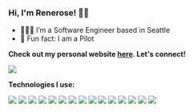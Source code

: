 ### Hi, I'm Renerose! 👋🏼

- 👩🏽‍💻 I’m a Software Engineer based in Seattle
- 🚁 Fun fact: I am a Pilot

**Check out my personal website [here](https://rsdimatulac.github.io/). Let's connect!**


![](https://komarev.com/ghpvc/?username=your-github-username)

**Technologies I use:**

![](https://img.shields.io/badge/-JavaScript-000?&logo=javascript&style=for-the-badge)
![](https://img.shields.io/badge/-Python-000?&logo=python&style=for-the-badge)
![](https://img.shields.io/badge/-React-000?&logo=react&style=for-the-badge)
![](https://img.shields.io/badge/-Redux-000?&logo=redux&style=for-the-badge)
![](https://img.shields.io/badge/-PostgreSQL-000?&logo=postgresql&style=for-the-badge)
![](https://img.shields.io/badge/-HTML-000?&logo=html5&style=for-the-badge)
![](https://img.shields.io/badge/-CSS-000?&logo=css3&style=for-the-badge)
![](https://img.shields.io/badge/-Flask-000?&logo=flask&style=for-the-badge)
![](https://img.shields.io/badge/-SQLAlchemy-000?&logo=sqlalchemy&style=for-the-badge)
![](https://img.shields.io/badge/-Express-000?&logo=express&style=for-the-badge)
![](https://img.shields.io/badge/-Node.js-000?&logo=node.js&style=for-the-badge)
![](https://img.shields.io/badge/-Docker-000?&logo=Docker&style=for-the-badge)
![](https://img.shields.io/badge/-Cypress-000?&logo=Cypress&style=for-the-badge)
![](https://img.shields.io/badge/-AWS-000?&logo=AWS&style=for-the-badge)
![](https://img.shields.io/badge/-TypeScript-000?&logo=TypeScript&style=for-the-badge)

<!--
**rsdimatulac/rsdimatulac** is a ✨ _special_ ✨ repository because its `README.md` (this file) appears on your GitHub profile.

Here are some ideas to get you started:

- 🔭 I’m currently working on ...
- 🌱 I’m currently learning ...
- 👯 I’m looking to collaborate on ...
- 🤔 I’m looking for help with ...
- 💬 Ask me about ...
- 📫 How to reach me: ...
- 😄 Pronouns: ...
- ⚡ Fun fact: ...
-->
